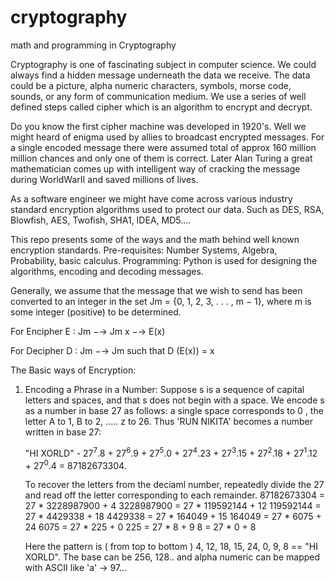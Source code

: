 # cryptography
math and programming in Cryptography 

Cryptography is one of fascinating subject in computer science. We could always find a hidden message underneath the 
data we receive. The data could be a picture, alpha numeric characters, symbols, morse code, sounds, or any form of 
communication medium. We use a series of well defined steps called cipher which is an algorithm to encrypt and decrypt.

Do you know the first cipher machine was developed in 1920's. Well we might heard of enigma used by allies to broadcast 
encrypted messages. For a single encoded message there were assumed total of approx 160 million million chances and only 
one of them is correct. Later Alan Turing a great mathematician comes up with intelligent way of cracking the message 
during WorldWarII and saved millions of lives.

As a software engineer we might have come across various industry standard encryption algorithms used to protect our data.
Such as DES, RSA, Blowfish, AES, Twofish, SHA1, IDEA, MD5....

This repo presents some of the ways and the math behind well known encryption standards. 
Pre-requisites: Number Systems, Algebra, Probability, basic calculus.
Programming: Python is used for designing the algorithms, encoding and decoding messages.


Generally, we assume that the message that we wish to send has been converted to
an integer in the set Jm = {0, 1, 2, 3, . . . , m − 1}, where m is some integer (positive)
to be determined.

For Encipher
        E : Jm −→ Jm
            x −→ E(x)

For Decipher
        D : Jm −→ Jm
      such that  D (E(x)) = x

    
The Basic ways of Encryption:
1. Encoding a Phrase in a Number:
   Suppose s is a sequence of capital letters and spaces, and that s does not begin with a space. We encode s as a 
   number in base 27 as follows:
   a single space corresponds to 0 , the letter A to 1, B to 2, ..... z to 26.
   Thus 'RUN NIKITA' becomes a number written in base 27:

   "HI XORLD" - 27<sup>7</sup>.8 + 27<sup>6</sup>.9 + 27<sup>5</sup>.0 + 27<sup>4</sup>.23 + 27<sup>3</sup>.15 + 
                27<sup>2</sup>.18 + 27<sup>1</sup>.12 + 27<sup>0</sup>.4  = 87182673304.
   
   To recover the letters from the deciaml number, repeatedly divide the 27 and read off the letter corresponding to each 
   remainder.
   87182673304  = 27 * 3228987900 + 4 
   3228987900 =  27 * 119592144 + 12
   119592144 = 27 * 4429338 + 18
   4429338 = 27 * 164049 + 15
   164049 = 27 * 6075 + 24
   6075 = 27 * 225 + 0
   225 = 27 * 8 + 9
   8 = 27 * 0 + 8
   
   
   Here the pattern is ( from top to bottom ) 4, 12, 18, 15, 24, 0, 9, 8 == "HI XORLD". 
   The base can be 256, 128.. and alpha numeric can be mapped with ASCII like 'a' -> 97...
   
   
   
   
   
 
    

